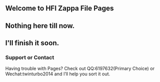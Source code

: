 ## Welcome to HFI Zappa File Pages

## Nothing here till now.

## I'll finish it soon.












### Support or Contact

Having trouble with Pages? Check out QQ:6197632(Primary Choice) or Wechat:twinturbo2014 and I’ll help you sort it out.
